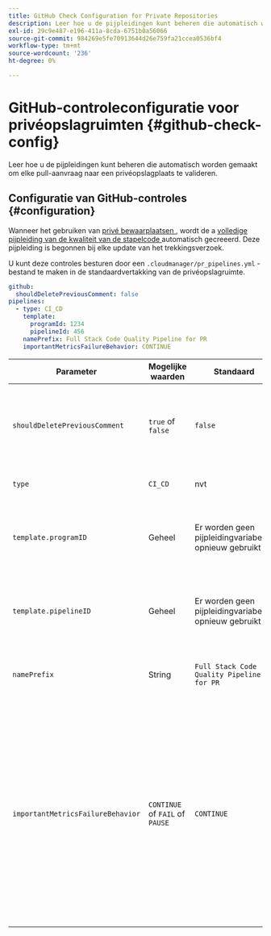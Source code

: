 ```yaml
---
title: GitHub Check Configuration for Private Repositories
description: Leer hoe u de pijpleidingen kunt beheren die automatisch worden gemaakt om elke pull-aanvraag naar een privéopslagplaats te valideren.
exl-id: 29c9e487-e196-411a-8cda-6751b0a56066
source-git-commit: 984269e5fe70913644d26e759fa21ccea0536bf4
workflow-type: tm+mt
source-wordcount: '236'
ht-degree: 0%

---
```


# GitHub-controleconfiguratie voor privéopslagruimten {#github-check-config}

Leer hoe u de pijpleidingen kunt beheren die automatisch worden gemaakt om elke pull-aanvraag naar een privéopslagplaats te valideren.

## Configuratie van GitHub-controles {#configuration}

Wanneer het gebruiken van [ privé bewaarplaatsen ](private-repositories.md#using), wordt de a [ volledige pijpleiding van de kwaliteit van de stapelcode ](/help/overview/ci-cd-pipelines.md) automatisch gecreeerd. Deze pijpleiding is begonnen bij elke update van het trekkingsverzoek.

U kunt deze controles besturen door een `.cloudmanager/pr_pipelines.yml` -bestand te maken in de standaardvertakking van de privéopslagruimte.

```yaml
github:
  shouldDeletePreviousComment: false
pipelines:
  - type: CI_CD
    template:
      programId: 1234
      pipelineId: 456
    namePrefix: Full Stack Code Quality Pipeline for PR 
    importantMetricsFailureBehavior: CONTINUE
```

| Parameter | Mogelijke waarden | Standaard | Beschrijving |
| --- | --- | --- | --- |
| `shouldDeletePreviousComment` | `true` of `false` | `false` | Of om slechts de laatste commentaar met de codeaftastenresultaten op dit GitHub trekkingsverzoek te houden of allen te houden. |
| `type` | `CI_CD` | nvt | Bepaalt het gedrag van een pijpleiding CI/CD. |
| `template.programID` | Geheel | Er worden geen pijpleidingvariabelen opnieuw gebruikt | U kunt de [ pijpleidingsvariabelen ](/help/getting-started/build-environment.md#pipeline-variables) opnieuw gebruiken die op een bestaande pijpleiding worden geplaatst, die elke PR automatisch creeert. |
| `template.pipelineID` | Geheel | Er worden geen pijpleidingvariabelen opnieuw gebruikt | U kunt de [ pijpleidingsvariabelen ](/help/getting-started/build-environment.md#pipeline-variables) opnieuw gebruiken die op een bestaande pijpleiding worden geplaatst, die elke PR automatisch creeert. |
| `namePrefix` | String | `Full Stack Code Quality Pipeline for PR` | Gebruikt om de naam van de pijpleiding te plaatsen die automatisch wordt gecreeerd. |
| `importantMetricsFailureBehavior` | `CONTINUE` of `FAIL` of `PAUSE` | `CONTINUE` | Plaatst het belangrijke metrische gedrag van de pijpleiding <br>`CONTINUE` = als belangrijke metrische ontbreekt, de pijpleiding zich automatisch <br>`FAIL` verplaatst = de pijpleiding eindigt met een FAILED status als belangrijke metrische ontbreekt <br>`PAUSE` = de stap van het codescanningsmiddel ontvangt een WAITING status wanneer belangrijke metrisch ontbreekt en moet manueel worden hervat. |
